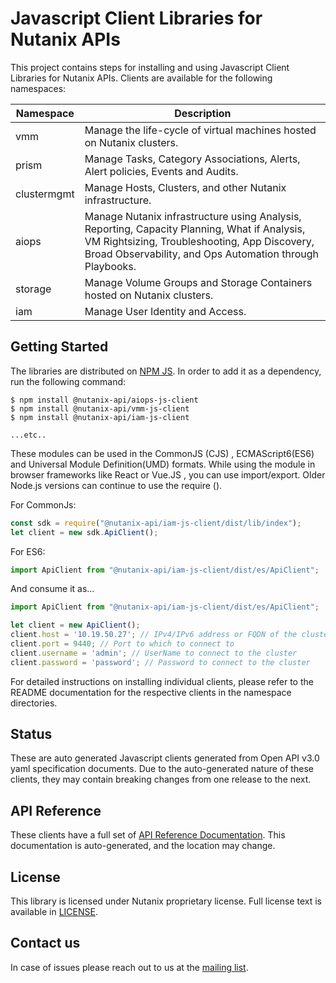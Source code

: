 # Javascript Client Libraries for Nutanix APIs

This project contains steps  for installing and using Javascript Client Libraries for Nutanix APIs. Clients
are available for the following namespaces:

| Namespace    | Description                                                                                         |
|--------------|-----------------------------------------------------------------------------------------------------|
| vmm          | Manage the life-cycle of virtual machines hosted on Nutanix clusters.                                        |
| prism        | Manage Tasks, Category Associations, Alerts, Alert policies, Events and Audits.|
| clustermgmt  | Manage Hosts, Clusters, and other Nutanix infrastructure.                                                    |
| aiops        | Manage Nutanix infrastructure using Analysis, Reporting, Capacity Planning, What if Analysis, VM Rightsizing, Troubleshooting, App Discovery, Broad Observability, and Ops Automation through Playbooks.|
| storage      | Manage Volume Groups and Storage Containers hosted on Nutanix clusters.                                     |
| iam          | Manage User Identity and Access.                                                                     |


## Getting Started

The libraries are distributed on [NPM JS](https://www.npmjs.com/). In order to add it as a dependency, run the following command:

```shell
$ npm install @nutanix-api/aiops-js-client
$ npm install @nutanix-api/vmm-js-client
$ npm install @nutanix-api/iam-js-client

...etc..

```

These modules can be used in the CommonJS (CJS) , ECMAScript6(ES6) and Universal Module Definition(UMD) formats. While using the module in browser frameworks like React or Vue.JS , you can use import/export. Older Node.js versions can continue to use the require ().

For CommonJs:

```javascript
const sdk = require("@nutanix-api/iam-js-client/dist/lib/index");
let client = new sdk.ApiClient();
```

For ES6:

```javascript
import ApiClient from "@nutanix-api/iam-js-client/dist/es/ApiClient";
```

And consume it as...

```javascript
import ApiClient from "@nutanix-api/iam-js-client/dist/es/ApiClient";

let client = new ApiClient();
client.host = '10.19.50.27'; // IPv4/IPv6 address or FQDN of the cluster
client.port = 9440; // Port to which to connect to
client.username = 'admin'; // UserName to connect to the cluster
client.password = 'password'; // Password to connect to the cluster
```

For detailed instructions on installing individual clients, please refer to the README documentation for the respective clients in the namespace directories.


## Status
These are auto generated Javascript clients generated from Open API v3.0 yaml specification documents.
Due to the auto-generated nature of these clients, they may contain breaking changes from one release to
the next.

## API Reference
These clients have a full set of [API Reference Documentation](https://developers.nutanix.com/). This documentation is auto-generated, and the location may change.

## License
This library is licensed under Nutanix proprietary license. Full license text is available in [LICENSE](https://developers.nutanix.com/license).

## Contact us
In case of issues please reach out to us at the [mailing list](@sdk@nutanix.com).
